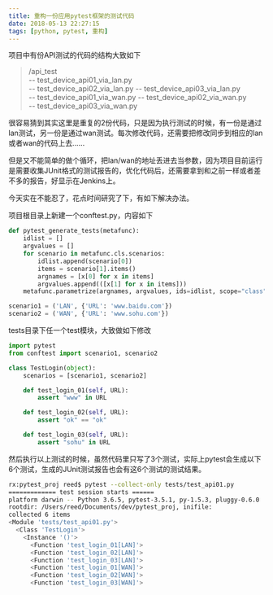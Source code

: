 ```yaml
---
title: 重构一份应用pytest框架的测试代码
date: 2018-05-13 22:27:15
tags: [python, pytest, 重构]
---
```


项目中有份API测试的代码的结构大致如下

> /api_test   
>     -- test_device_api01_via_lan.py   
>     -- test_device_api02_via_lan.py
>     -- test_device_api03_via_lan.py   
>     -- test_device_api01_via_wan.py
>     -- test_device_api02_via_wan.py   
>     -- test_device_api03_via_wan.py

很容易猜到其实这里是重复的2份代码，只是因为执行测试的时候，有一份是通过lan测试，另一份是通过wan测试。每次修改代码，还需要把修改同步到相应的lan或者wan的代码上去……

但是又不能简单的做个循环，把lan/wan的地址丢进去当参数，因为项目目前运行是需要收集JUnit格式的测试报告的，优化代码后，还需要拿到和之前一样或者差不多的报告，好显示在Jenkins上。

今天实在不能忍了，花点时间研究了下，有如下解决办法。

项目根目录上新建一个conftest.py，内容如下

``` python
def pytest_generate_tests(metafunc):
    idlist = []
    argvalues = []
    for scenario in metafunc.cls.scenarios:
        idlist.append(scenario[0])
        items = scenario[1].items()
        argnames = [x[0] for x in items]
        argvalues.append(([x[1] for x in items]))
    metafunc.parametrize(argnames, argvalues, ids=idlist, scope="class")

scenario1 = ('LAN', {'URL': 'www.baidu.com'})
scenario2 = ('WAN', {'URL': 'www.sohu.com'})
```

tests目录下任一个test模块，大致做如下修改

``` python
import pytest
from conftest import scenario1, scenario2

class TestLogin(object):
    scenarios = [scenario1, scenario2]

    def test_login_01(self, URL):
        assert "www" in URL

    def test_login_02(self, URL):
        assert "ok" == "ok"

    def test_login_03(self, URL):
        assert "sohu" in URL
```

然后执行以上测试的时候，虽然代码里只写了3个测试，实际上pytest会生成以下6个测试，生成的JUnit测试报告也会有这6个测试的测试结果。

``` bash
rx:pytest_proj reed$ pytest --collect-only tests/test_api01.py
============= test session starts ======
platform darwin -- Python 3.6.5, pytest-3.5.1, py-1.5.3, pluggy-0.6.0
rootdir: /Users/reed/Documents/dev/pytest_proj, inifile:
collected 6 items
<Module 'tests/test_api01.py'>
  <Class 'TestLogin'>
    <Instance '()'>
      <Function 'test_login_01[LAN]'>
      <Function 'test_login_02[LAN]'>
      <Function 'test_login_03[LAN]'>
      <Function 'test_login_01[WAN]'>
      <Function 'test_login_02[WAN]'>
      <Function 'test_login_03[WAN]'>
```

